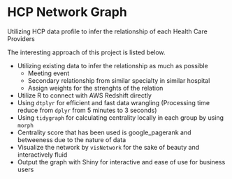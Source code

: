 # HCP Network Graph

Utilizing HCP data profile to infer the relationship of each Health Care Providers

The interesting approach of this project is listed below.

* Utilizing existing data to infer the relationship as much as possible
  * Meeting event
  * Secondary relationship from similar specialty in similar hospital
  * Assign weights for the strenghts of the relation
* Utilize R to connect with AWS Redshift directly
* Using `dtplyr` for efficient and fast data wrangling (Processing time reduce from `dplyr` from 5 minutes to 3 seconds)
* Using `tidygraph` for calculating centrality locally in each group by using `morph`
* Centrality score that has been used is google_pagerank and betweeness due to the nature of data
* Visualize the network by `visNetwork` for the sake of beauty and interactively fluid
* Output the graph with Shiny for interactive and ease of use for business users
